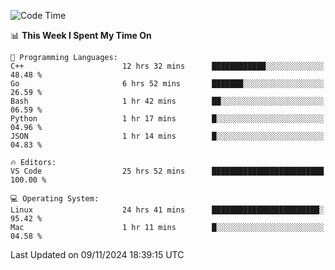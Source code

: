 
<!--START_SECTION:waka-->
![Code Time](http://img.shields.io/badge/Code%20Time-2%2C738%20hrs%2011%20mins-blue)

📊 **This Week I Spent My Time On** 

```text
💬 Programming Languages: 
C++                      12 hrs 32 mins      ████████████░░░░░░░░░░░░░   48.48 % 
Go                       6 hrs 52 mins       ███████░░░░░░░░░░░░░░░░░░   26.59 % 
Bash                     1 hr 42 mins        ██░░░░░░░░░░░░░░░░░░░░░░░   06.59 % 
Python                   1 hr 17 mins        █░░░░░░░░░░░░░░░░░░░░░░░░   04.96 % 
JSON                     1 hr 14 mins        █░░░░░░░░░░░░░░░░░░░░░░░░   04.83 % 

🔥 Editors: 
VS Code                  25 hrs 52 mins      █████████████████████████   100.00 % 

💻 Operating System: 
Linux                    24 hrs 41 mins      ████████████████████████░   95.42 % 
Mac                      1 hr 11 mins        █░░░░░░░░░░░░░░░░░░░░░░░░   04.58 % 
```


 Last Updated on 09/11/2024 18:39:15 UTC
<!--END_SECTION:waka-->

